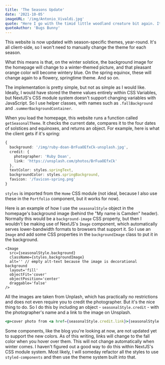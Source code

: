 ```yaml
---
title: 'The Seasons Update'
date: '2021-10-05'
imageURL: '/img/Antonio_Vivaldi.jpg'
quote: "Here I go with the timid little woodland creature bit again. It's shameful, but, uh, it's a living."
quoteAuthor: 'Bugs Bunny'
---
```


This website is now updated with season-specific themes, year-round. It's all client-side, so I won't need to manually change the theme for each season.

What this means is that, on the winter solstice, the background image for the homepage will change to a winter-themed picture, and that pleasant orange color will become wintery blue. On the spring equinox, these will change again to a flowery, springtime theme. And so on.

The implementation is pretty simple, but not as simple as I would like. Ideally, I would have stored the theme values entirely within CSS Variables, but NextJS's CSS module system doesn't support changing variables with JavaScript. So I use helper classes, with names such as `.fallBackground` and `.summerBackgroundContainer`.

When you load the homepage, this website runs a function called `getSeasonalTheme`. It checks the current date, compares it to the four dates of solstices and equinoxes, and returns an object. For example, here is what the client gets if it's spring:

```ts
{
  background: '/img/ruby-doan-BrFuaOEfxCk-unsplash.jpg',
  credit: {
    photographer: 'Ruby Doan',
    link: 'https://unsplash.com/photos/BrFuaOEfxCk'
  },
  textColor: styles.springText,
  backgroundColor: styles.springBackground,
  favicon: '/favicon-spring.png'
}
```

`styles` is imported from the `Home` CSS module (not ideal, because I also use these in the `Portfolio` component, but it works for now).

Here is an example of how I use the `seasonalStyle` object in the homepage's background image (behind the "My name is Camden" header). Normally this would be a `background-image` CSS property, but then I wouldn't be making use of NextJS's `Image` component, which automatically serves lower-bandwidth formats to browsers that support it. So I use an `Image` and add some CSS properties in the `backgroundImage` class to put it in the background.

```tsx
<Image
  src={seasonalStyle.background}
  className={styles.backgroundImage}
  alt='' // empty alt-text because the image is decorational background
  layout='fill'
  objectFit='cover'
  objectPosition='center'
  draggable='false'
/>
```

All the images are taken from Unplash, which has practically no restrictions and does not even require you to credit the photographer. But it's the nice thing to do. So I do this by including an object - `seasonalStyle.credit` - with the photographer's name and a link to the image on Unsplash.

```jsx
<p>cover photo from <a href={seasonalStyle.credit.link}>{seasonalStyle.credit.photographer} on Unsplash</a></p>
```

Some components, like the blog you're looking at now, are not updated yet to support the new colors. As of this writing, links will change to the fall color when you hover over them. This will not change automatically when winter comes. I haven't figured out a good way to do this within NextJS's CSS module system. Most likely, I will someday refactor all the styles to use `styled-components` and then use the theme system built into that.